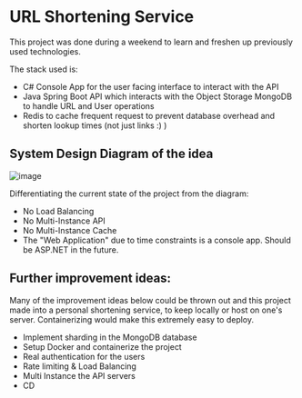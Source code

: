 # URL Shortening Service
This project was done during a weekend to learn and freshen up previously used technologies. 

The stack used is:
* C# Console App for the user facing interface to interact with the API
* Java Spring Boot API which interacts with the Object Storage MongoDB to handle URL and User operations
* Redis to cache frequent request to prevent database overhead and shorten lookup times (not just links :) )


## System Design Diagram of the idea
![image](https://github.com/user-attachments/assets/3fcd278f-03b6-4bfd-b7a0-68c965242541)

Differentiating the current state of the project from the diagram:
- No Load Balancing
- No Multi-Instance API
- No Multi-Instance Cache
- The "Web Application" due to time constraints is a console app. Should be ASP.NET in the future.


## Further improvement ideas:
Many of the improvement ideas below could be thrown out and this project made into a personal shortening service, to keep locally or host on one's server.
Containerizing would make this extremely easy to deploy.

* Implement sharding in the MongoDB database
* Setup Docker and containerize the project
* Real authentication for the users
* Rate limiting & Load Balancing
* Multi Instance the API servers
* CD

